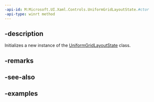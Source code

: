 ```yaml
---
-api-id: M:Microsoft.UI.Xaml.Controls.UniformGridLayoutState.#ctor
-api-type: winrt method
---
```


## -description

Initializes a new instance of the [UniformGridLayoutState](uniformgridlayoutstate.md) class.

## -remarks

## -see-also

## -examples

